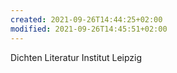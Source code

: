 ```yaml
---
created: 2021-09-26T14:44:25+02:00
modified: 2021-09-26T14:45:51+02:00
---
```


Dichten
Literatur Institut Leipzig

